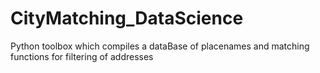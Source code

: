 # CityMatching_DataScience
Python toolbox which compiles a dataBase of placenames and matching functions for filtering of addresses
